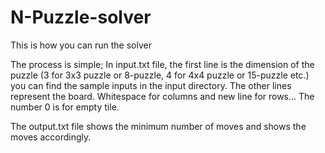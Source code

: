 # N-Puzzle-solver
This is how you can run the solver

The process is simple;
In input.txt file, the first line is the dimension of the puzzle (3 for 3x3 puzzle or 8-puzzle, 4 for 4x4 puzzle or 15-puzzle etc.)
you can find the sample inputs in the input directory.
The other lines represent the board. Whitespace for columns and new line for rows... The number 0 is for empty tile.

The output.txt file shows the minimum number of moves and shows the moves accordingly.
